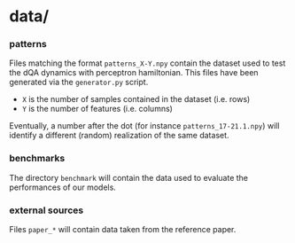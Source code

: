 # data/


### patterns

Files matching the format `patterns_X-Y.npy` contain the dataset used to test the dQA dynamics with perceptron hamiltonian. This files have been generated via the `generator.py` script.
* `X` is the number of samples contained in the dataset (i.e. rows)
* `Y` is the number of features (i.e. columns)

Eventually, a number after the dot (for instance `patterns_17-21.1.npy`) will identify a different (random) realization of the same dataset.


### benchmarks

The directory `benchmark` will contain the data used to evaluate the performances of our models.


### external sources

Files `paper_*` will contain data taken from the reference paper.
